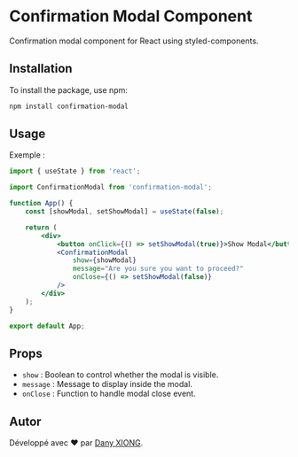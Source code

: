 # Confirmation Modal Component

Confirmation modal component for React using styled-components.

## Installation

To install the package, use npm:

```bash
npm install confirmation-modal
```

## Usage

Exemple :
```jsx
import { useState } from 'react';

import ConfirmationModal from 'confirmation-modal';

function App() {
    const [showModal, setShowModal] = useState(false);

    return (
        <div>
            <button onClick={() => setShowModal(true)}>Show Modal</button>
            <ConfirmationModal
                show={showModal}
                message="Are you sure you want to proceed?"
                onClose={() => setShowModal(false)}
            />
        </div>
    );
}

export default App;
```

## Props

- ``show`` : Boolean to control whether the modal is visible.
- ``message`` : Message to display inside the modal.
- ``onClose`` : Function to handle modal close event.

## Autor

Développé avec ❤️ par [Dany XIONG]([lien](https://github.com/Ekkylibre)).